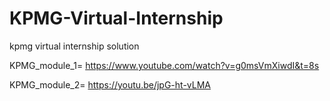 # KPMG-Virtual-Internship
kpmg virtual internship solution

KPMG_module_1= https://www.youtube.com/watch?v=g0msVmXiwdI&t=8s


KPMG_module_2= https://youtu.be/jpG-ht-vLMA
